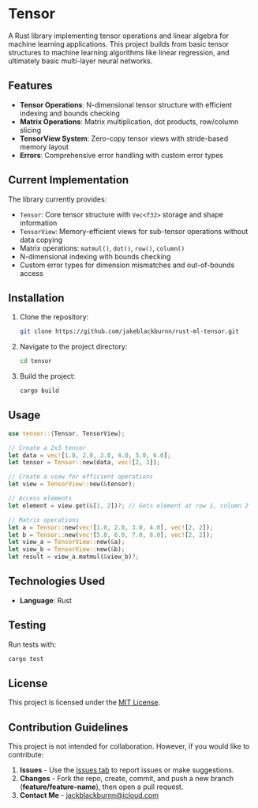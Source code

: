 # Tensor

A Rust library implementing tensor operations and linear algebra for machine learning applications. This project builds from basic tensor structures to machine learning algorithms like linear regression, and ultimately basic multi-layer neural networks.

## Features

- **Tensor Operations**: N-dimensional tensor structure with efficient indexing and bounds checking
- **Matrix Operations**: Matrix multiplication, dot products, row/column slicing  
- **TensorView System**: Zero-copy tensor views with stride-based memory layout
- **Errors**: Comprehensive error handling with custom error types

## Current Implementation

The library currently provides:

- `Tensor`: Core tensor structure with `Vec<f32>` storage and shape information
- `TensorView`: Memory-efficient views for sub-tensor operations without data copying
- Matrix operations: `matmul()`, `dot()`, `row()`, `column()`
- N-dimensional indexing with bounds checking
- Custom error types for dimension mismatches and out-of-bounds access

## Installation

1. Clone the repository:
   ```bash
   git clone https://github.com/jakeblackburnn/rust-ml-tensor.git
   ```
2. Navigate to the project directory:
   ```bash
   cd tensor
   ```
3. Build the project:
   ```bash
   cargo build
   ```

## Usage

```rust
use tensor::{Tensor, TensorView};

// Create a 2x3 tensor
let data = vec![1.0, 2.0, 3.0, 4.0, 5.0, 6.0];
let tensor = Tensor::new(data, vec![2, 3]);

// Create a view for efficient operations
let view = TensorView::new(&tensor);

// Access elements
let element = view.get(&[1, 2])?; // Gets element at row 1, column 2

// Matrix operations
let a = Tensor::new(vec![1.0, 2.0, 3.0, 4.0], vec![2, 2]);
let b = Tensor::new(vec![5.0, 6.0, 7.0, 8.0], vec![2, 2]);
let view_a = TensorView::new(&a);
let view_b = TensorView::new(&b);
let result = view_a.matmul(&view_b)?;
```

## Technologies Used

- **Language**: Rust

## Testing

Run tests with:
```bash
cargo test
```

## License

This project is licensed under the [MIT License](LICENSE).

## Contribution Guidelines

This project is not intended for collaboration. However, if you would like to contribute:

1. **Issues** - Use the [Issues tab](https://github.com/jakeblackburnn/rust-tensor/issues) to report issues or make suggestions.
2. **Changes** - Fork the repo, create, commit, and push a new branch (**feature/feature-name**), then open a pull request. 
3. **Contact Me** - jackblackburnn@icloud.com

